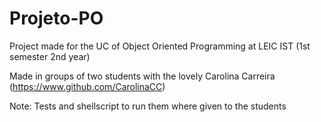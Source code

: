 # Projeto-PO

Project made for the UC of Object Oriented Programming at LEIC IST (1st semester 2nd year)

Made in groups of two students with the lovely Carolina Carreira (https://www.github.com/CarolinaCC)

Note: Tests and shellscript to run them where given to the students
